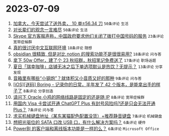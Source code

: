 # 2023-07-09

1. [加拿大，今天尝试了送外卖， 10 单≥56.34 刀](https://www.v2ex.com/t/955214) `50条评论` `生活`
1. [对长辈们的观念一言难尽](https://www.v2ex.com/t/955222) `50条评论` `生活`
1. [Skype 官方客服声称，中国政府要求他们关闭了拨打中国号码的服务](https://www.v2ex.com/t/955213) `23条评论` `宽带症候群`
1. [真的很讨厌中文互联网环境](https://www.v2ex.com/t/955231) `18条评论` `随想`
1. [obsidian 很精致, 但是对比 notion 的搜索功能不是很很易用?](https://www.v2ex.com/t/955215) `18条评论` `问与答`
1. [拿下 50w Offer，建了个 23 秋招群，秋招笔记免费送了](https://www.v2ex.com/t/955237) `17条评论` `职场话题`
1. [夏日「瑞幸咖啡」店铺无冰之后下单选项默认是热饮？无提示？](https://www.v2ex.com/t/955223) `13条评论` `分享发现`
1. [音箱里有哪些“小钢炮”？就体积又小音质又好的那种](https://www.v2ex.com/t/955236) `9条评论` `问与答`
1. [[iOS][送码] Boring - 记录你的日常，半年发了 42 个版本，是能拿出手的样子了](https://www.v2ex.com/t/955241) `8条评论` `分享创造`
1. [请问下 Oracle 小鸡的网络线路是固定的还是随 IP](https://www.v2ex.com/t/955229) `8条评论` `宽带症候群`
1. [用国内 Visa 卡尝试开通 ChatGPT Plus 有封号风险吗?还是只会无法开通 Plus？](https://www.v2ex.com/t/955233) `7条评论` `问与答`
1. [求买机械键盘地址（某东某猫配色配置没货）+推荐静音键盘](https://www.v2ex.com/t/955217) `7条评论` `机械键盘`
1. [想把光驱位的 SATA 口改 USB 口，有什么解决方案吗？](https://www.v2ex.com/t/955225) `6条评论` `硬件`
1. [PowerBI 的客户端和离线版本功能是一样的么？](https://www.v2ex.com/t/955219) `6条评论` `Microsoft Office`
